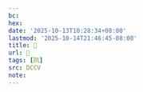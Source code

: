 ```yaml
---
bc:
hex:
date: '2025-10-13T10:28:34+08:00'
lastmod: '2025-10-14T21:46:45-08:00'
title: 􃡍
url: 􃡍
tags: [阬]
src: DCCV
note:
---
```

